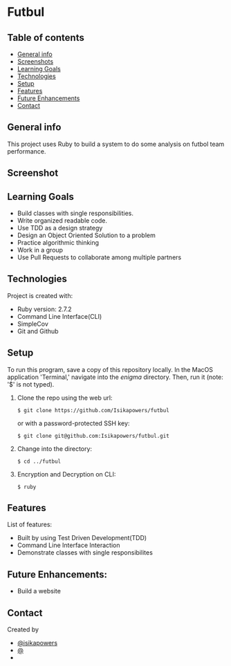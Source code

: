 # Futbul

## Table of contents
* [General info](#general-info)
* [Screenshots](#screenshots)
* [Learning Goals](#learning-goals)
* [Technologies](#technologies)
* [Setup](#setup)
* [Features](#features)
* [Future Enhancements](#future-enhancements)
* [Contact](#contact)

## General info
This project uses Ruby to build a system to do some analysis on futbol team performance.

## Screenshot


## Learning Goals
* Build classes with single responsibilities.
* Write organized readable code.
* Use TDD as a design strategy
* Design an Object Oriented Solution to a problem
* Practice algorithmic thinking
* Work in a group
* Use Pull Requests to collaborate among multiple partners 

## Technologies
Project is created with:
* Ruby version: 2.7.2
* Command Line Interface(CLI)
* SimpleCov
* Git and Github

## Setup
To run this program, save a copy of this repository locally. In the MacOS
application 'Terminal,' navigate into the _enigma_ directory.
Then, run it (note: '$' is not typed).
1. Clone the repo using the web url:
   ```
   $ git clone https://github.com/Isikapowers/futbul
   ```
   or with a password-protected SSH key:
   ```
   $ git clone git@github.com:Isikapowers/futbul.git
   ```
2. Change into the directory:
   ```
   $ cd ../futbul
   ```
3. Encryption and Decryption on CLI:
   ```
   $ ruby 
   ```

## Features
List of features:
* Built by using Test Driven Development(TDD)
* Command Line Interface Interaction
* Demonstrate classes with single responsibilites

## Future Enhancements:
* Build a website

## Contact
Created by
* [@isikapowers](https://github.com/Isikapowers)
* [@](https://github.com/Isikapowers)
* 

